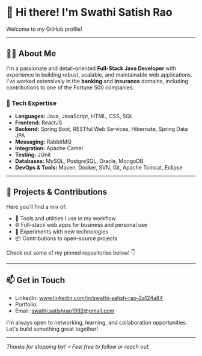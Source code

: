 # 👋 Hi there! I'm Swathi Satish Rao

Welcome to my GitHub profile!

---

## 👨‍💻 About Me

I'm a passionate and detail-oriented **Full-Stack Java Developer** with experience in building robust, scalable, and maintainable web applications. I've worked extensively in the **banking** and **insurance** domains, including contributions to one of the Fortune 500 companies.

### 🚀 Tech Expertise

- **Languages:** Java, JavaScript, HTML, CSS, SQL
- **Frontend:** ReactJS
- **Backend:** Spring Boot, RESTful Web Services, Hibernate, Spring Data JPA
- **Messaging:** RabbitMQ
- **Integration:** Apache Camel
- **Testing:** JUnit
- **Databases:** MySQL, PostgreSQL, Oracle, MongoDB
- **DevOps & Tools:** Maven, Docker, SVN, Git, Apache Tomcat, Eclipse

---

## 🔧 Projects & Contributions

Here you'll find a mix of:

- 🧰 Tools and utilities I use in my workflow  
- 🌐 Full-stack web apps for business and personal use  
- 🧪 Experiments with new technologies  
- 📦 Contributions to open-source projects

Check out some of my pinned repositories below! 👇

---

## 📫 Get in Touch

- LinkedIn: www.linkedin.com/in/swathi-satish-rao-2a124a84  
- Portfolio:  
- Email: swathi.satishrao1992@gmail.com

I'm always open to networking, learning, and collaboration opportunities. Let's build something great together!

---

_Thanks for stopping by! ⭐️ Feel free to follow or reach out._
